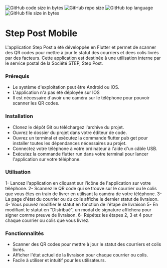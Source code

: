 ![GitHub code size in bytes](https://img.shields.io/github/languages/code-size/StudioFabrique/StepPostMobile)
![GitHub repo size](https://img.shields.io/github/repo-size/StudioFabrique/StepPostMobile)
![GitHub top language](https://img.shields.io/github/languages/top/StudioFabrique/StepPostMobile)
![GitHub file size in bytes](https://img.shields.io/github/size/StudioFabrique/StepPostMobile/step_post_mobile_flutter/android/app/build.gradle)

# Step Post Mobile

L'application Step Post a été développée en Flutter et permet de scanner des QR codes pour mettre à jour le statut des courriers et dees colis livrés par des facteurs. Cette application est destinée à une utilisation interne par le service postal de la Société STEP, Step Post.

### Prérequis
- Le système d'exploitation peut être Android ou IOS.
- L'application n'a pas été déployée sur IOS
- Il est nécessaire d'avoir une caméra sur le téléphone pour pouvoir scanner les QR codes.

### Installation
- Clonez le dépôt Git ou téléchargez l'archive du projet.
- Ouvrez le dossier du projet dans votre éditeur de code.
- Ouvrez un terminal et exécutez la commande flutter pub get pour installer toutes les dépendances nécessaires au projet.
- Connectez votre téléphone à votre ordinateur à l'aide d'un câble USB.
- Exécutez la commande flutter run dans votre terminal pour lancer l'application sur votre téléphone.

### Utilisation
1- Lancez l'application en cliquant sur l'icône de l'application sur votre téléphone.
2- Scannez le QR code qui se trouve sur le courrier ou le colis que vous êtes en train de livrer en utilisant la caméra de votre téléphone.
3- La page d'état du courrier ou du colis affiche le dernier statut de livraison.
4- Vous pouvez modifier le statut en fonction de l'étape de livraison
5- En modifiant le statut en "Distribué", un modal de signature affichera pour signer comme preuve de livraison.
6- Répétez les étapes 2, 3 et 4 pour chaque courrier ou colis que vous livrez.

### Fonctionnalités
- Scanner des QR codes pour mettre à jour le statut des courriers et colis livrés.
- Afficher l'état actuel de la livraison pour chaque courrier ou colis.
- Facile à utiliser et intuitif pour les utilisateurs.
